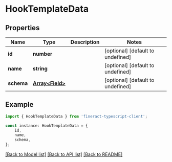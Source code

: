 # HookTemplateData


## Properties

Name | Type | Description | Notes
------------ | ------------- | ------------- | -------------
**id** | **number** |  | [optional] [default to undefined]
**name** | **string** |  | [optional] [default to undefined]
**schema** | [**Array&lt;Field&gt;**](Field.md) |  | [optional] [default to undefined]

## Example

```typescript
import { HookTemplateData } from 'fineract-typescript-client';

const instance: HookTemplateData = {
    id,
    name,
    schema,
};
```

[[Back to Model list]](../README.md#documentation-for-models) [[Back to API list]](../README.md#documentation-for-api-endpoints) [[Back to README]](../README.md)
